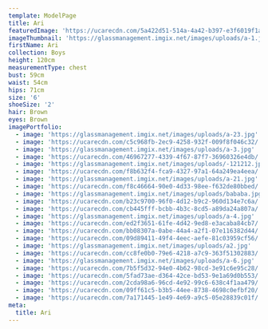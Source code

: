 ```yaml
---
template: ModelPage
title: Ari
featuredImage: 'https://ucarecdn.com/5a422d51-514a-4a42-b397-e3f6019f1a0d/'
imageThumbnail: 'https://glassmanagement.imgix.net/images/uploads/a-1.jpg'
firstName: Ari
collection: Boys
height: 120cm
measurementType: chest
bust: 59cm
waist: 54cm
hips: 71cm
size: '6'
shoeSize: '2'
hair: Brown
eyes: Brown
imagePortfolio:
  - image: 'https://glassmanagement.imgix.net/images/uploads/a-23.jpg'
  - image: 'https://ucarecdn.com/c5c968fb-2ec9-4258-932f-009f8f046c32/'
  - image: 'https://glassmanagement.imgix.net/images/uploads/a-3.jpg'
  - image: 'https://ucarecdn.com/46967277-4339-4f67-87f7-36960326e4db/'
  - image: 'https://glassmanagement.imgix.net/images/uploads/-121212.jpg'
  - image: 'https://ucarecdn.com/f8b632f4-fca9-4327-97a1-64a249ea4eea/'
  - image: 'https://glassmanagement.imgix.net/images/uploads/a-21.jpg'
  - image: 'https://ucarecdn.com/f8c46664-90e0-4d33-98ee-f632de80bbed/'
  - image: 'https://glassmanagement.imgix.net/images/uploads/bababa.jpg'
  - image: 'https://ucarecdn.com/b23c9700-96f0-4d12-b9c2-960d134e7c6a/'
  - image: 'https://ucarecdn.com/cb445fff-bcbb-4b3c-8cd5-a89da24a807a/'
  - image: 'https://glassmanagement.imgix.net/images/uploads/a-4.jpg'
  - image: 'https://ucarecdn.com/ed2f3651-61fe-4d42-9ed8-e3acaba84cb7/'
  - image: 'https://ucarecdn.com/bb08307a-0abe-44a4-a2f1-07e116382d44/'
  - image: 'https://ucarecdn.com/09d89411-49f4-4eec-aefe-81c03959cf56/'
  - image: 'https://glassmanagement.imgix.net/images/uploads/a2.jpg'
  - image: 'https://ucarecdn.com/cc8fe0b0-79e6-4218-a7c9-363f51302883/'
  - image: 'https://glassmanagement.imgix.net/images/uploads/a-6.jpg'
  - image: 'https://ucarecdn.com/7b5f5d32-94e0-4b62-98cd-3e91c6e95c28/'
  - image: 'https://ucarecdn.com/5fad73ae-d364-42ce-bd53-9e1a69d0b553/'
  - image: 'https://ucarecdn.com/2cda98a6-96cd-4e92-99c6-638c4f1aa479/'
  - image: 'https://ucarecdn.com/09ff61c5-b3b5-44ee-8738-4698c0efbf20/'
  - image: 'https://ucarecdn.com/7a171445-1e49-4e69-a9c5-05e28839c01f/'
meta:
  title: Ari
---
```


